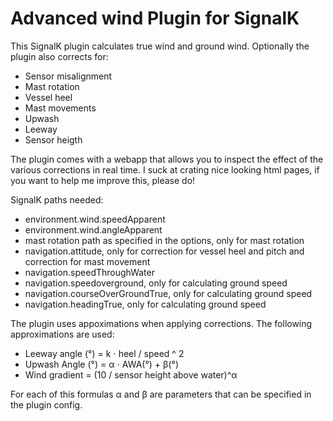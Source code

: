 # Advanced wind  Plugin for SignalK

This SignalK plugin calculates true wind and ground wind. Optionally the plugin also corrects for:
- Sensor misalignment
- Mast rotation 
- Vessel heel 
- Mast movements
- Upwash
- Leeway
- Sensor heigth

The plugin comes with a webapp that allows you to inspect the effect of the various corrections in real time. I suck at crating nice looking html pages, if you want to help me improve this, please do!

SignalK paths needed:
- environment.wind.speedApparent
- environment.wind.angleApparent
- mast rotation path as specified in the options, only for mast rotation
- navigation.attitude, only for correction for vessel heel and pitch and correction for mast movement
- navigation.speedThroughWater
- navigation.speedoverground, only for calculating ground speed
- navigation.courseOverGroundTrue, only for calculating ground speed
- navigation.headingTrue, only for calculating ground speed

The plugin uses appoximations when applying corrections. The following approximations are used:

- Leeway angle (°) = k ⋅ heel / speed ^ 2
- Upwash Angle (°) = α ⋅ AWA(°) + β(°)
- Wind gradient = (10 / sensor height above water)^α

For each of this formulas α and β are parameters that can be specified in the plugin config.

